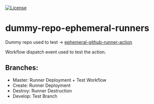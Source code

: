[![License](https://img.shields.io/badge/License-Apache_2.0-blue.svg)](https://opensource.org/licenses/Apache-2.0)

# dummy-repo-ephemeral-runners
Dummy repo used to test -> [ephemeral-github-runner-action](https://github.com/LorenzoDrudi/ephemeral-github-runner-action)

Workflow dispatch event used to test the action.

## Branches:
- Master: Runner Deployment + Test Workflow
- Create: Runner Deployment
- Destroy: Runner Destruction
- Develop: Test Branch
